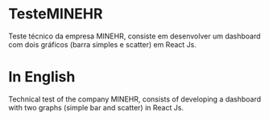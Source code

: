 # TesteMINEHR
Teste técnico da empresa MINEHR, consiste em desenvolver um dashboard com dois gráficos (barra simples e scatter) em React Js.

# In English
Technical test of the company MINEHR, consists of developing a dashboard with two graphs (simple bar and scatter) in React Js.

